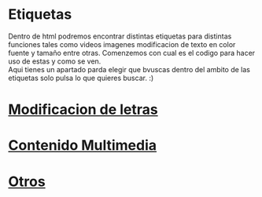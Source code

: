<!DOCTYPE html>
<html>
<head>
	<meta charset="utf-8">
	<meta name="viewport" content="width=device-width, initial-scale=1">
	<title></title>
</head>
<body>

<h1>Etiquetas</h1>
<p>Dentro de html podremos encontrar distintas etiquetas para distintas funciones tales como videos imagenes modificacion de texto en color fuente y tamaño entre otras. Comenzemos con cual es el codigo para hacer uso de estas y como se ven.<br>
Aqui tienes un apartado parda elegir que bvuscas dentro del ambito de las etiquetas solo pulsa lo que quieres buscar. :)</p>
<font color="blue">
<a href="D:\actual\etiquetas\etiquetas 2.html"><h1>Modificacion de letras</h1> </a>
<a href="D:\actual\etiquetas\etiquetas 3.html"><h1>Contenido Multimedia</h1></a>
<a href="D:\actual\etiquetas\etiquetas 4.html"><h1>Otros</h1></a></font>



</body>
</html>
